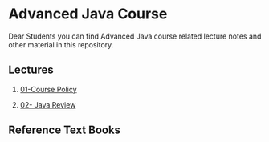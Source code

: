 # Advanced Java Course
Dear Students you can find Advanced Java course related lecture notes and other material in this repository.

## Lectures
 
1. [01-Course Policy](le/01cp.pdf)

2. [02- Java Review](le/02-Review.pdf)

## Reference Text Books